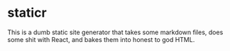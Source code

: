 # staticr

This is a dumb static site generator that takes some markdown files, does some shit with React, and bakes them into honest to god HTML.